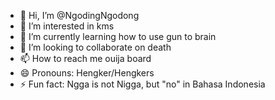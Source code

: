 - 👋 Hi, I’m @NgodingNgodong
- 👀 I’m interested in kms
- 🌱 I’m currently learning how to use gun to brain
- 💞️ I’m looking to collaborate on death
- 📫 How to reach me ouija board
- 😄 Pronouns: Hengker/Hengkers
- ⚡ Fun fact: Ngga is not Nigga, but "no" in Bahasa Indonesia

<!---
NgodingNgodong/NgodingNgodong is a ✨ special ✨ repository because its `README.md` (this file) appears on your GitHub profile.
You can click the Preview link to take a look at your changes.
--->
